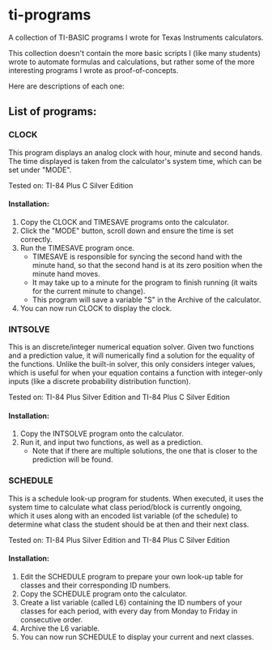 # ti-programs
A collection of TI-BASIC programs I wrote for Texas Instruments calculators.

This collection doesn't contain the more basic scripts I (like many students) wrote to automate formulas and calculations, but rather some of the more interesting programs I wrote as proof-of-concepts.

Here are descriptions of each one:

## List of programs:

### CLOCK

This program displays an analog clock with hour, minute and second hands. The time displayed is taken from the calculator's system time, which can be set under "MODE".

Tested on: TI-84 Plus C Silver Edition

#### Installation:
1. Copy the CLOCK and TIMESAVE programs onto the calculator.
1. Click the "MODE" button, scroll down and ensure the time is set correctly.
1. Run the TIMESAVE program once.
   * TIMESAVE is responsible for syncing the second hand with the minute hand, so that the second hand is at its zero position when the minute hand moves.
   * It may take up to a minute for the program to finish running (it waits for the current minute to change).
   * This program will save a variable "S" in the Archive of the calculator.
1. You can now run CLOCK to display the clock.

### INTSOLVE

This is an discrete/integer numerical equation solver. Given two functions and a prediction value, it will numerically find a solution for the equality of the functions. Unlike the built-in solver, this only considers integer values, which is useful for when your equation contains a function with integer-only inputs (like a discrete probability distribution function).

Tested on: TI-84 Plus Silver Edition and TI-84 Plus C Silver Edition

#### Installation:
1. Copy the INTSOLVE program onto the calculator.
2. Run it, and input two functions, as well as a prediction.
   * Note that if there are multiple solutions, the one that is closer to the prediction will be found.

### SCHEDULE

This is a schedule look-up program for students. When executed, it uses the system time to calculate what class period/block is currently ongoing, which it uses along with an encoded list variable (of the schedule) to determine what class the student should be at then and their next class.

Tested on: TI-84 Plus Silver Edition and TI-84 Plus C Silver Edition

#### Installation:
1. Edit the SCHEDULE program to prepare your own look-up table for classes and their corresponding ID numbers.
1. Copy the SCHEDULE program onto the calculator.
1. Create a list variable (called L6) containing the ID numbers of your classes for each period, with every day from Monday to Friday in consecutive order.
1. Archive the L6 variable.
1. You can now run SCHEDULE to display your current and next classes.
